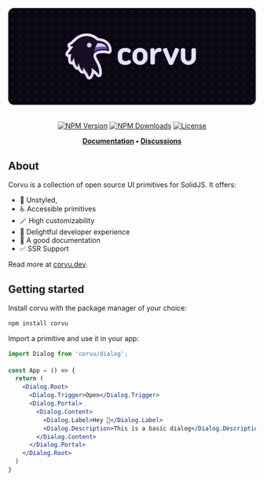 <div align="center">
  <img src="https://raw.githubusercontent.com/corvudev/corvu/main/assets/banner.png" width=1000 alt="corvu banner" />
</div>
<br />
<div align="center">

[![NPM Version](https://img.shields.io/npm/v/corvu)](https://www.npmjs.com/package/corvu)
[![NPM Downloads](https://img.shields.io/npm/dm/corvu)](https://www.npmjs.com/package/corvu)
[![License](https://img.shields.io/github/license/corvudev/corvu)](https://github.com/corvudev/corvu/blob/main/LICENSE)

**[Documentation](https://corvu.dev/) • [Discussions](https://github.com/corvudev/corvu/discussions)**
</div>

## About
Corvu is a collection of open source UI primitives for SolidJS. It offers:

- 🫥 Unstyled,
- ♿ Accessible primitives
- 🪄 High customizability
- 🌟 Delightful developer experience
- 📝 A good documentation
- ✅ SSR Support

Read more at [corvu.dev](https://corvu.dev).

## Getting started
Install corvu with the package manager of your choice:

```bash
npm install corvu
```

Import a primitive and use it in your app:

```jsx
import Dialog from 'corvu/dialog';

const App = () => {
  return (
    <Dialog.Root>
      <Dialog.Trigger>Open</Dialog.Trigger>
      <Dialog.Portal>
        <Dialog.Content>
          <Dialog.Label>Hey 👋</Dialog.Label>
          <Dialog.Description>This is a basic dialog</Dialog.Description>
        </Dialog.Content>
      </Dialog.Portal>
    </Dialog.Root>
  )
}
